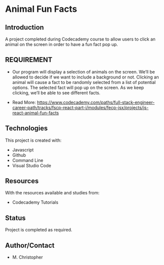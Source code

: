 # Animal Fun Facts
## Introduction
A project completed during Codecademy course to allow users to click an animal on the screen in order to have a fun fact pop up.

## REQUIREMENT
*  Our program will display a selection of animals on the screen. We’ll be allowed to decide if we want to include a background or not. Clicking an animal will cause a fact to be randomly selected from a list of potential options. The selected fact will pop up on the screen. As we keep clicking, we’ll be able to see different facts.

* Read More:  https://www.codecademy.com/paths/full-stack-engineer-career-path/tracks/fscp-react-part-i/modules/fecp-jsx/projects/js-react-animal-fun-facts


## Technologies
This project is created with:
* Javascript
* Github
* Command Line
* Visual Studio Code

## Resources
With the resources available and studies from:
* Codecademy Tutorials

## Status
Project is completed as required.

## Author/Contact
* M. Christopher